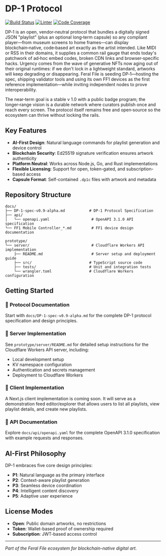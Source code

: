 # DP-1 Protocol

[![Build Status](https://img.shields.io/github/actions/workflow/status/feral-file/dp-1/test-validator.yaml?branch=main&label=build%20status&logo=github)](https://github.com/feral-file/dp-1/actions/workflows/test-validator.yaml)
[![Linter](https://img.shields.io/github/actions/workflow/status/feral-file/dp-1/lint-validator.yaml?branch=main&label=linter&logo=github)](https://github.com/feral-file/dp-1/actions/workflows/lint-validator.yaml)
[![Code Coverage](https://img.shields.io/codecov/c/github/feral-file/dp-1/main?label=code%20coverage&logo=codecov)](https://codecov.io/gh/feral-file/dp-1)

DP‑1 is an open, vendor‑neutral protocol that bundles a digitally signed JSON "playlist" (plus an optional long‑term capsule) so any compliant player—from museum screens to home frames—can display blockchain‑native, code‑based art exactly as the artist intended. Like MIDI or RSS in their domains, it supplies a common rail gauge that ends today's patchwork of ad‑hoc embed codes, broken CDN links and browser‑specific hacks. Urgency comes from the wave of generative NFTs now aging out of their original runtimes: if we don't lock in a lightweight standard, artworks will keep degrading or disappearing. Feral File is seeding DP‑1—hosting the spec, shipping validator tools and using its own FF1 devices as the first reference implementation—while inviting independent nodes to prove interoperability. 

The near‑term goal is a stable v 1.0 with a public badge program; the longer‑range vision is a durable network where curators publish once and reach every screen. The protocol itself remains free and open‑source so the ecosystem can thrive without locking the rails. 

## Key Features

- **AI-First Design**: Natural language commands for playlist generation and device control
- **Blockchain Security**: Ed25519 signature verification ensures artwork authenticity
- **Platform Neutral**: Works across Node.js, Go, and Rust implementations
- **Flexible Licensing**: Support for open, token-gated, and subscription-based access
- **Capsule Format**: Self-contained `.dp1c` files with artwork and metadata

## Repository Structure

```
docs/
├── DP‑1‑spec‑v0.9‑alpha.md           # DP-1 Protocol Specification
├── api/
│   └── openapi.yaml                   # OpenAPI 3.1.0 API specification
└── FF1 Mobile Controller_*.md         # FF1 device design documentation

prototype/
└── server/                            # Cloudflare Workers API implementation
    ├── README.md                      # Server setup and deployment guide
    ├── src/                          # TypeScript source code
    ├── tests/                        # Unit and integration tests
    └── wrangler.toml                 # Cloudflare Workers configuration
```

## Getting Started

### 📖 **Protocol Documentation**
Start with `docs/DP‑1‑spec‑v0.9‑alpha.md` for the complete DP-1 protocol specification and design principles.

### 🚀 **Server Implementation**
See `prototype/server/README.md` for detailed setup instructions for the Cloudflare Workers API server, including:
- Local development setup
- KV namespace configuration
- Authentication and secrets management
- Deployment to Cloudflare Workers

### 🎨 **Client Implementation**
A Next.js client implementation is coming soon. It will serve as a demonstration feed editor/explorer that allows users to list all playlists, view playlist details, and create new playlists.

### 🔧 **API Documentation**
Explore `docs/api/openapi.yaml` for the complete OpenAPI 3.1.0 specification with example requests and responses.

## AI-First Philosophy

DP-1 embraces five core design principles:

- **P1**: Natural language as the primary interface
- **P2**: Context-aware playlist generation
- **P3**: Seamless device coordination
- **P4**: Intelligent content discovery
- **P5**: Adaptive user experience

## License Modes

- **Open**: Public domain artworks, no restrictions
- **Token**: Wallet-based proof of ownership required
- **Subscription**: JWT-based access control

---

*Part of the Feral File ecosystem for blockchain-native digital art.*
